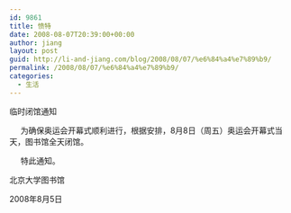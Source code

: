 ```yaml
---
id: 9861
title: 愤特
date: 2008-08-07T20:39:00+00:00
author: jiang
layout: post
guid: http://li-and-jiang.com/blog/2008/08/07/%e6%84%a4%e7%89%b9/
permalink: /2008/08/07/%e6%84%a4%e7%89%b9/
categories:
  - 生活
---
```

临时闭馆通知 

     为确保奥运会开幕式顺利进行，根据安排，8月8日（周五）奥运会开幕式当天，图书馆全天闭馆。 

     特此通知。 

北京大学图书馆 

2008年8月5日